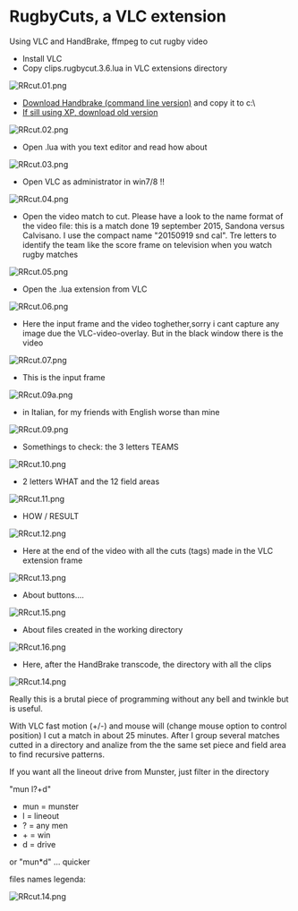 RugbyCuts, a VLC extension 
==============
Using VLC and HandBrake, ffmpeg to cut rugby video

- Install VLC
- Copy clips.rugbycut.3.6.lua in VLC extensions directory

![RRcut.01.png](help/RRcut.01.png)

- [Download Handbrake (command line version)](https://handbrake.fr/downloads2.php "HandBrake") and copy it to c:\
- [If sill using XP, download old version](https://handbrake.fr/old.php "HandBrake XP")

![RRcut.02.png](help/RRcut.02.png)

- Open .lua with you text editor and read how about

![RRcut.03.png](help/RRcut.03.png)

- Open VLC as administrator in win7/8 !!

![RRcut.04.png](help/RRcut.04.png)

- Open the video match to cut. Please have a look to the name format of the video file: this is a match done 19 september 2015, Sandona versus Calvisano. I use the compact name "20150919 snd cal". Tre letters to identify the team like the score frame on television when you watch rugby matches  

![RRcut.05.png](help/RRcut.05.png)

- Open the .lua extension from VLC

![RRcut.06.png](help/RRcut.06.png)

- Here the input frame and the video toghether,sorry  i cant capture any image due the VLC-video-overlay. But in the black window there is the video

![RRcut.07.png](help/RRcut.07.png)

- This is the input frame

![RRcut.09a.png](help/RRcut.09a.png)

- in Italian, for my friends with English worse than mine

![RRcut.09.png](help/RRcut.09.png)

- Somethings to check: the 3 letters TEAMS

![RRcut.10.png](help/RRcut.10.png)

- 2 letters WHAT and the 12 field areas

![RRcut.11.png](help/RRcut.11.png)

- HOW / RESULT

![RRcut.12.png](help/RRcut.12.png)

- Here at the end of the video with all the cuts (tags) made in the VLC extension frame
 
![RRcut.13.png](help/RRcut.13.png)

- About buttons....

![RRcut.15.png](help/RRcut.15.png)

- About files created in the working directory

![RRcut.16.png](help/RRcut.16.png)

- Here, after the HandBrake transcode, the directory with all the clips

![RRcut.14.png](help/RRcut.14.png)


Really this is a brutal piece of programming without any bell and twinkle but is useful. 

With VLC fast motion (+/-) and mouse will (change mouse option to control position) I cut a match in about 25 minutes. 
After I group several matches cutted in a directory and analize from the the same set piece and field area to find recursive patterns. 

If you want all the lineout drive from Munster, just filter in the directory  

"mun l?+d" 
- mun = munster
- l = lineout
- ? = any men 
- \+ = win
- d = drive

or "mun*d" ... quicker

files names legenda:

![RRcut.14.png](help/RRcut.17.png)

